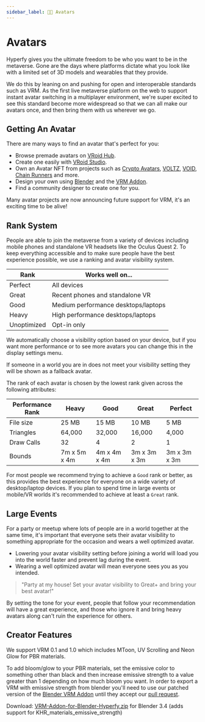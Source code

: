 ```yaml
---
sidebar_label: 👩‍🦳 Avatars
---
```


# Avatars

Hyperfy gives you the ultimate freedom to be who you want to be in the metaverse. Gone are the days where platforms dictate what you look like with a limited set of 3D models and wearables that they provide.

We do this by leaning on and pushing for open and interoperable standards such as VRM. As the first live metaverse platform on the web to support instant avatar switching in a multiplayer environment, we're super excited to see this standard become more widespread so that we can all make our avatars once, and then bring them with us wherever we go.

## Getting An Avatar

There are many ways to find an avatar that's perfect for you:

- Browse premade avatars on [VRoid Hub](https://hub.vroid.com/en).
- Create one easily with [VRoid Studio](https://vroid.com/en/studio).
- Own an Avatar NFT from projects such as [Crypto Avatars](https://opensea.io/collection/cryptoavatars), [VOLTZ](https://opensea.io/collection/voltz-avatars), [VOID](https://opensea.io/collection/visitors-of-imma-degen), [Chain Runners](https://opensea.io/collection/chain-runners-xr) and more.
- Design your own using [Blender](https://www.blender.org/) and the [VRM Addon](https://vrm-addon-for-blender.info/en/).
- Find a community designer to create one for you.

Many avatar projects are now announcing future support for VRM, it's an exciting time to be alive!

## Rank System

People are able to join the metaverse from a variety of devices including mobile phones and standalone VR headsets like the Oculus Quest 2. To keep everything accessible and to make sure people have the best experience possible, we use a ranking and avatar visibility system.

| Rank        | Works well on...                    |
| ----------- | ----------------------------------- |
| Perfect     | All devices                         |
| Great       | Recent phones and standalone VR     |
| Good        | Medium performance desktops/laptops |
| Heavy       | High performance desktops/laptops   |
| Unoptimized | Opt-in only                         |

We automatically choose a visibility option based on your device, but if you want more performance or to see more avatars you can change this in the display settings menu.

If someone in a world you are in does not meet your visibility setting they will be shown as a fallback avatar.

The rank of each avatar is chosen by the lowest rank given across the following attributes:

<!-- | Performance Rank | Excellent          | Good         | Medium       | Poor         |
| ---------------- | ------------------ | ------------ | ------------ | ------------ |
| Triangles        | 7,500              | 10,000       | 15,000       | 25,000       |
| Bounds           | 2.5m x 2.5m x 2.5m | 4m x 4m x 4m | 5m x 6m x 5m | 5m x 6m x 5m |
| Skinned meshes   | 1                  | 1            | 2            | 2            |
| Meshes           | 1                  | 1            | 2            | 2            |
| Texture size\*   | 1024 x 1024        | 2048 x 2048  | 2048 x 2048  | 4096 x 4096  |
| File size        | 5 MB               | 8 MB         | 12 MB        | 16 MB        | -->

| Performance Rank | Heavy        | Good         | Great        | Perfect      |
| ---------------- | ------------ | ------------ | ------------ | ------------ |
| File size        | 25 MB        | 15 MB        | 10 MB        | 5 MB         |
| Triangles        | 64,000       | 32,000       | 16,000       | 4,000        |
| Draw Calls       | 32           | 4            | 2            | 1            |
| Bounds           | 7m x 5m x 4m | 4m x 4m x 4m | 3m x 3m x 3m | 3m x 3m x 3m |

For most people we recommend trying to achieve a `Good` rank or better, as this provides the best experience for everyone on a wide variety of desktop/laptop devices. If you plan to spend time in large events or mobile/VR worlds it's recommended to achieve at least a `Great` rank.

## Large Events

For a party or meetup where lots of people are in a world together at the same time, it's important that everyone sets their avatar visibility to something appropriate for the occasion and wears a well optimized avatar.

- Lowering your avatar visibility setting before joining a world will load you into the world faster and prevent lag during the event.
- Wearing a well optimized avatar will mean everyone sees you as you intended.

> "Party at my house! Set your avatar visibility to Great+ and bring your best avatar!"

By setting the tone for your event, people that follow your recommendation will have a great experience, and those who ignore it and bring heavy avatars along can't ruin the experience for others.

## Creator Features

We support VRM 0.1 and 1.0 which includes MToon, UV Scrolling and Neon Glow for PBR materials.

To add bloom/glow to your PBR materials, set the emissive color to something other than black and then increase emissive strength to a value greater than 1 depending on how much bloom you want.
In order to export a VRM with emissive strength from blender you'll need to use our patched version of the [Blender VRM Addon](https://vrm-addon-for-blender.info/en/) until they accept our [pull request](https://github.com/saturday06/VRM-Addon-for-Blender/pull/190).

Download: [VRM-Addon-for-Blender-Hyperfy.zip](https://data.hyperfy.xyz/VRM-Addon-for-Blender-Hyperfy.zip) for Blender 3.4 (adds support for KHR_materials_emissive_strength)
